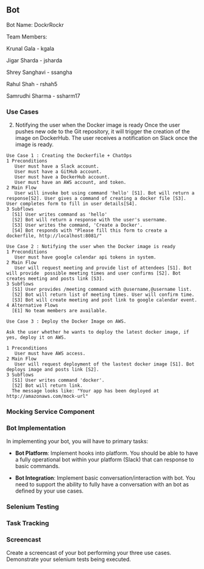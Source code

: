## Bot

Bot Name: DockrRockr

Team Members: 

Krunal Gala - kgala

Jigar Sharda - jsharda

Shrey Sanghavi - ssangha

Rahul Shah - rshah5

Samrudhi Sharma - ssharm17

### Use Cases

2. Notifying the user when the Docker image is ready
Once the user pushes new ode to the Git repository, it will trigger the creation of the image on DockerHub.
The user  receives a notification on Slack once the image is ready.

```
Use Case 1 : Creating the Dockerfile + ChatOps
1 Preconditions
   User must have a Slack account.
   User must have a GitHub account.
   User must have a DockerHub account.
   User must have an AWS account, and token.
2 Main Flow
   User will invoke bot using command 'hello' [S1]. Bot will return a response[S2]. User gives a command of creating a docker file [S3]. User completes form to fill in user details[S4].
3 Subflows
  [S1] User writes command as 'hello'
  [S2] Bot will return a response with the user's username. 
  [S3] User writes the command, 'Create a Docker'.
  [S4] Bot responds with "Please fill this form to create a dockerfile, http://localhost:8081/"
```
```
Use Case 2 : Notifying the user when the Docker image is ready
1 Preconditions
   User must have google calendar api tokens in system.
2 Main Flow
   User will request meeting and provide list of attendees [S1]. Bot will provide  possible meeting times and user confirms [S2]. Bot creates meeting and posts link [S3].
3 Subflows
  [S1] User provides /meeting command with @username,@username list.
  [S2] Bot will return list of meeting times. User will confirm time.
  [S3] Bot will create meeting and post link to google calendar event.
4 Alternative Flows
  [E1] No team members are available.
```
```
Use Case 3 : Deploy the Docker Image on AWS.

Ask the user whether he wants to deploy the latest docker image, if yes, deploy it on AWS.

1 Preconditions
   User must have AWS access.
2 Main Flow
   User will request deployment of the lastest docker image [S1]. Bot deploys image and posts link [S2].
3 Subflows
  [S1] User writes command 'docker'.
  [S2] Bot will return link. 
  The message looks like: "Your app has been deployed at http://amazonaws.com/mock-url"
```

### Mocking Service Component


### Bot Implementation

In implementing your bot, you will have to primary tasks:

* **Bot Platform**: Implement hooks into platform. You should be able to have a fully operational bot within your platform (Slack) that can response to basic commands.


* **Bot Integration**: Implement basic conversation/interaction with bot. You need to support the ability to fully have a conversation with an bot as defined by your use cases.

### Selenium Testing


### Task Tracking

### Screencast

Create a screencast of your bot performing your three use cases.
Demonstrate your selenium tests being executed.

